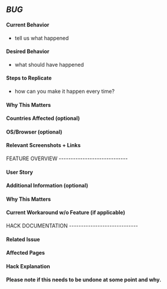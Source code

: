 _BUG_
-------------------
#### Current Behavior
- tell us what happened

#### Desired Behavior
- what should have happened

#### Steps to Replicate
- how can you make it happen every time?

#### Why This Matters

#### Countries Affected (optional)

#### OS/Browser (optional)

#### Relevant Screenshots + Links

FEATURE OVERVIEW  -----------------------------
#### User Story

#### Additional Information (optional)

#### Why This Matters

#### Current Workaround w/o Feature (if applicable)

HACK DOCUMENTATION -----------------------------
#### Related Issue #

#### Affected Pages

#### Hack Explanation

#### Please note if this needs to be undone at some point and why.
